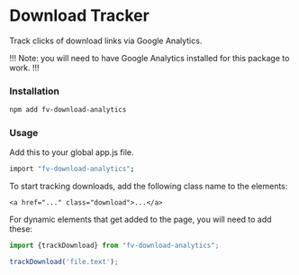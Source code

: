 # Download Tracker

Track clicks of download links via Google Analytics.

!!! Note: you will need to have Google Analytics installed for this package to work. !!!

### Installation

```bash
npm add fv-download-analytics
```

### Usage

Add this to your global app.js file.

```bash
import "fv-download-analytics";
```

To start tracking downloads, add the following class name to the elements:

```
<a href="..." class="download">...</a>
```

For dynamic elements that get added to the page, you will need to add these:

```js
import {trackDownload} from "fv-download-analytics";

trackDownload('file.text');
```
